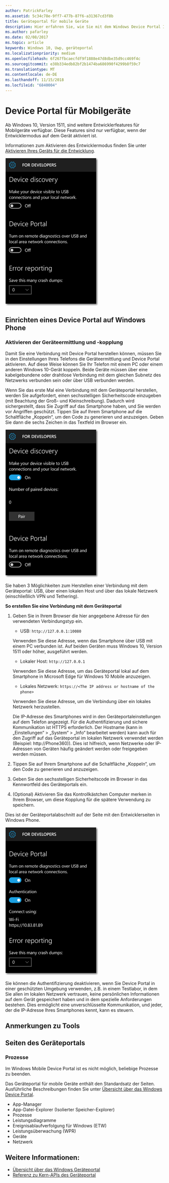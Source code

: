 ```yaml
---
author: PatrickFarley
ms.assetid: 5c34c78e-9ff7-477b-87f6-a31367cd3f8b
title: Geräteportal für mobile Geräte
description: Hier erfahren Sie, wie Sie mit dem Windows Device Portal Ihr mobiles Gerät per Fernzugriff konfigurieren und verwalten können.
ms.author: pafarley
ms.date: 02/08/2017
ms.topic: article
keywords: Windows 10, Uwp, geräteportal
ms.localizationpriority: medium
ms.openlocfilehash: 6f267fbcaecfdf9f1888e47d8dbe35d9cc469f4c
ms.sourcegitcommit: e38b334edb82bf2b1474ba686990f4299b8f59c7
ms.translationtype: MT
ms.contentlocale: de-DE
ms.lasthandoff: 11/15/2018
ms.locfileid: "6840004"
---
```

# <a name="device-portal-for-mobile"></a>Device Portal für Mobilgeräte

Ab Windows 10, Version 1511, sind weitere Entwicklerfeatures für Mobilgeräte verfügbar. Diese Features sind nur verfügbar, wenn der Entwicklermodus auf dem Gerät aktiviert ist.

Informationen zum Aktivieren des Entwicklermodus finden Sie unter [Aktivieren Ihres Geräts für die Entwicklung](../get-started/enable-your-device-for-development.md).

![Device Portal-Einstellungen](images/device-portal/mob-dev-mode-options.png)

## <a name="set-up-device-portal-on-windows-phone"></a>Einrichten eines Device Portal auf Windows Phone

### <a name="turn-on-device-discovery-and-pairing"></a>Aktivieren der Geräteermittlung und -kopplung

Damit Sie eine Verbindung mit Device Portal herstellen können, müssen Sie in den Einstellungen Ihres Telefons die Geräteermittlung und Device Portal aktivieren. Auf diese Weise können Sie Ihr Telefon mit einem PC oder einem anderen Windows 10-Gerät koppeln. Beide Geräte müssen über eine kabelgebundene oder drahtlose Verbindung mit dem gleichen Subnetz des Netzwerks verbunden sein oder über USB verbunden werden.

Wenn Sie das erste Mal eine Verbindung mit dem Geräteportal herstellen, werden Sie aufgefordert, einen sechsstelligen Sicherheitscode einzugeben (mit Beachtung der Groß- und Kleinschreibung). Dadurch wird sichergestellt, dass Sie Zugriff auf das Smartphone haben, und Sie werden vor Angriffen geschützt. Tippen Sie auf Ihrem Smartphone auf die Schaltfläche „Koppeln“, um den Code zu generieren und anzuzeigen. Geben Sie dann die sechs Zeichen in das Textfeld im Browser ein.

![Einstellungen für die Geräteerkennung im Entwicklermodus](images/device-portal/mob-dev-mode-pairing.png)

Sie haben 3 Möglichkeiten zum Herstellen einer Verbindung mit dem Geräteportal: USB, über einen lokalen Host und über das lokale Netzwerk (einschließlich VPN und Tethering).

**So erstellen Sie eine Verbindung mit dem Geräteportal**

1. Geben Sie in Ihrem Browser die hier angegebene Adresse für den verwendeten Verbindungstyp ein.

    - USB:  `http://127.0.0.1:10080`

    Verwenden Sie diese Adresse, wenn das Smartphone über USB mit einem PC verbunden ist. Auf beiden Geräten muss Windows 10, Version 1511 oder höher, ausgeführt werden.
    
    - Lokaler Host:  `http://127.0.0.1`

    Verwenden Sie diese Adresse, um das Geräteportal lokal auf dem Smartphone in Microsoft Edge für Windows 10 Mobile anzuzeigen.
    
    - Lokales Netzwerk:  `https://<The IP address or hostname of the phone>`

    Verwenden Sie diese Adresse, um die Verbindung über ein lokales Netzwerk herzustellen.

    Die IP-Adresse des Smartphones wird in den Geräteportaleinstellungen auf dem Telefon angezeigt. Für die Authentifizierung und sichere Kommunikation ist HTTPS erforderlich. Der Hostname (kann in „Einstellungen“ > „System“ > „Info“ bearbeitet werden) kann auch für den Zugriff auf das Geräteportal im lokalen Netzwerk verwendet werden (Beispiel: http://Phone360)). Dies ist hilfreich, wenn Netzwerke oder IP-Adressen von Geräten häufig geändert werden oder freigegeben werden müssen. 

2. Tippen Sie auf Ihrem Smartphone auf die Schaltfläche „Koppeln“, um den Code zu generieren und anzuzeigen.

3. Geben Sie den sechsstelligen Sicherheitscode im Browser in das Kennwortfeld des Geräteportals ein.

4. (Optional) Aktivieren Sie das Kontrollkästchen Computer merken in Ihrem Browser, um diese Kopplung für die spätere Verwendung zu speichern.

Dies ist der Geräteportalabschnitt auf der Seite mit den Entwicklerseiten in Windows Phone.

![Einstellungen im Geräteportal](images/device-portal/mob-dev-mode-portal.png)

Sie können die Authentifizierung deaktivieren, wenn Sie Device Portal in einer geschützten Umgebung verwenden, z.B. in einem Testlabor, in dem Sie allen im lokalen Netzwerk vertrauen, keine persönlichen Informationen auf dem Gerät gespeichert haben und in dem spezielle Anforderungen bestehen. Dies ermöglicht eine unverschlüsselte Kommunikation, und jeder, der die IP-Adresse Ihres Smartphones kennt, kann es steuern.

## <a name="tool-notes"></a>Anmerkungen zu Tools

## <a name="device-portal-pages"></a>Seiten des Geräteportals
### <a name="processes"></a>Prozesse

Im Windows Mobile Device Portal ist es nicht möglich, beliebige Prozesse zu beenden. 

Das Geräteportal für mobile Geräte enthält den Standardsatz der Seiten. Ausführliche Beschreibungen finden Sie unter [Übersicht über das Windows Device Portal](device-portal.md).

- App-Manager
- App-Datei-Explorer (Isolierter Speicher-Explorer)
- Prozesse
- Leistungsdiagramme
- Ereignisablaufverfolgung für Windows (ETW)
- Leistungsüberwachung (WPR) 
- Geräte
- Netzwerk

## <a name="see-also"></a>Weitere Informationen:

* [Übersicht über das Windows Geräteportal](device-portal.md)
* [Referenz zu Kern-APIs des Geräteportal](https://docs.microsoft.com/windows/uwp/debug-test-perf/device-portal-api-core)
